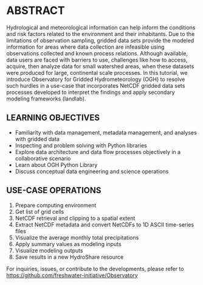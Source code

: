 # ABSTRACT

Hydrological and meteorological information can help inform the conditions and risk factors related to the environment and their inhabitants. Due to the limitations of observation sampling, gridded data sets provide the modeled information for areas where data collection are infeasible using observations collected and known process relations. Although available, data users are faced with barriers to use, challenges like how to access, acquire, then analyze data for small watershed areas, when these datasets were produced for large, continental scale processes. In this tutorial, we introduce Observatory for Gridded Hydrometeorology (OGH) to resolve such hurdles in a use-case that incorporates NetCDF gridded data sets processes developed to interpret the findings and apply secondary modeling frameworks (landlab).

## LEARNING OBJECTIVES
- Familiarity with data management, metadata management, and analyses with gridded data
- Inspecting and problem solving with Python libraries
- Explore data architecture and data flow processes objectively in a collaborative scenario
- Learn about OGH Python Library
- Discuss conceptual data engineering and science operations


## USE-CASE OPERATIONS
1. Prepare computing environment
2. Get list of grid cells
3. NetCDF retrieval and clipping to a spatial extent
4. Extract NetCDF metadata and convert NetCDFs to 1D ASCII time-series files
5. Visualize the average monthly total precipitations
6. Apply summary values as modeling inputs
7. Visualize modeling outputs
8. Save results in a new HydroShare resource

For inquiries, issues, or contribute to the developments, please refer to https://github.com/freshwater-initiative/Observatory
